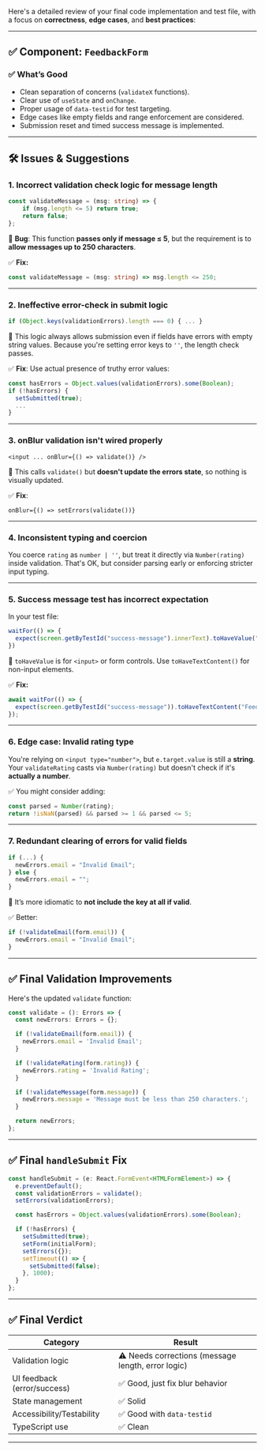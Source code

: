 Here's a detailed review of your final code implementation and test file, with a focus on **correctness**, **edge cases**, and **best practices**:

---

## ✅ Component: `FeedbackForm`

### ✅ What’s Good

* Clean separation of concerns (`validateX` functions).
* Clear use of `useState` and `onChange`.
* Proper usage of `data-testid` for test targeting.
* Edge cases like empty fields and range enforcement are considered.
* Submission reset and timed success message is implemented.

---

## 🛠️ Issues & Suggestions

### 1. **Incorrect validation check logic for message length**

```ts
const validateMessage = (msg: string) => {
    if (msg.length <= 5) return true;
    return false;
};
```

🔴 **Bug**: This function **passes only if message ≤ 5**, but the requirement is to **allow messages up to 250 characters**.

✅ **Fix:**

```ts
const validateMessage = (msg: string) => msg.length <= 250;
```

---

### 2. **Ineffective error-check in submit logic**

```ts
if (Object.keys(validationErrors).length === 0) { ... }
```

🔴 This logic always allows submission even if fields have errors with empty string values. Because you're setting error keys to `''`, the length check passes.

✅ **Fix**: Use actual presence of truthy error values:

```ts
const hasErrors = Object.values(validationErrors).some(Boolean);
if (!hasErrors) {
  setSubmitted(true);
  ...
}
```

---

### 3. **onBlur validation isn't wired properly**

```tsx
<input ... onBlur={() => validate()} />
```

🔴 This calls `validate()` but **doesn't update the errors state**, so nothing is visually updated.

✅ **Fix**:

```tsx
onBlur={() => setErrors(validate())}
```

---

### 4. **Inconsistent typing and coercion**

You coerce `rating` as `number | ''`, but treat it directly via `Number(rating)` inside validation. That's OK, but consider parsing early or enforcing stricter input typing.

---

### 5. **Success message test has incorrect expectation**

In your test file:

```ts
waitFor(() => {
  expect(screen.getByTestId("success-message").innerText).toHaveValue("Feedback submitted!")
})
```

🔴 `toHaveValue` is for `<input>` or form controls. Use `toHaveTextContent()` for non-input elements.

✅ **Fix:**

```ts
await waitFor(() => {
  expect(screen.getByTestId("success-message")).toHaveTextContent("Feedback submitted!");
});
```

---

### 6. **Edge case: Invalid rating type**

You're relying on `<input type="number">`, but `e.target.value` is still a **string**. Your `validateRating` casts via `Number(rating)` but doesn't check if it's **actually a number**.

✅ You might consider adding:

```ts
const parsed = Number(rating);
return !isNaN(parsed) && parsed >= 1 && parsed <= 5;
```

---

### 7. **Redundant clearing of errors for valid fields**

```ts
if (...) {
  newErrors.email = "Invalid Email";
} else {
  newErrors.email = "";
}
```

🔵 It’s more idiomatic to **not include the key at all if valid**.

✅ Better:

```ts
if (!validateEmail(form.email)) {
  newErrors.email = "Invalid Email";
}
```

---

## ✅ Final Validation Improvements

Here's the updated `validate` function:

```ts
const validate = (): Errors => {
  const newErrors: Errors = {};

  if (!validateEmail(form.email)) {
    newErrors.email = 'Invalid Email';
  }

  if (!validateRating(form.rating)) {
    newErrors.rating = 'Invalid Rating';
  }

  if (!validateMessage(form.message)) {
    newErrors.message = 'Message must be less than 250 characters.';
  }

  return newErrors;
};
```

---

## ✅ Final `handleSubmit` Fix

```ts
const handleSubmit = (e: React.FormEvent<HTMLFormElement>) => {
  e.preventDefault();
  const validationErrors = validate();
  setErrors(validationErrors);

  const hasErrors = Object.values(validationErrors).some(Boolean);

  if (!hasErrors) {
    setSubmitted(true);
    setForm(initialForm);
    setErrors({});
    setTimeout(() => {
      setSubmitted(false);
    }, 1000);
  }
};
```

---

## ✅ Final Verdict

| Category                    | Result                                             |
| --------------------------- | -------------------------------------------------- |
| Validation logic            | ⚠️ Needs corrections (message length, error logic) |
| UI feedback (error/success) | ✅ Good, just fix blur behavior                     |
| State management            | ✅ Solid                                            |
| Accessibility/Testability   | ✅ Good with `data-testid`                          |
| TypeScript use              | ✅ Clean                                            |

---
